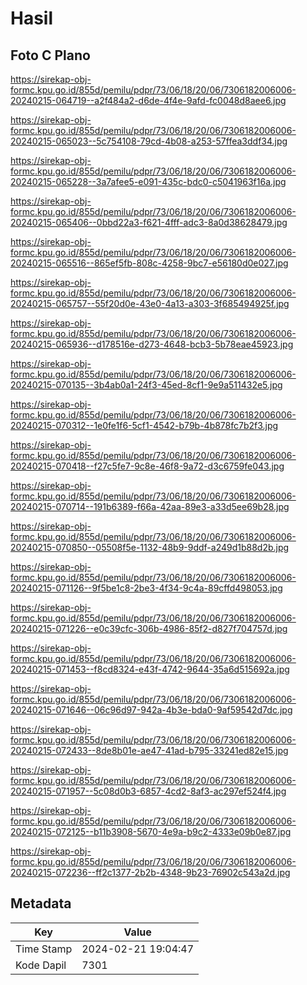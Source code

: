 # Hasil

## Foto C Plano

https://sirekap-obj-formc.kpu.go.id/855d/pemilu/pdpr/73/06/18/20/06/7306182006006-20240215-064719--a2f484a2-d6de-4f4e-9afd-fc0048d8aee6.jpg

https://sirekap-obj-formc.kpu.go.id/855d/pemilu/pdpr/73/06/18/20/06/7306182006006-20240215-065023--5c754108-79cd-4b08-a253-57ffea3ddf34.jpg

https://sirekap-obj-formc.kpu.go.id/855d/pemilu/pdpr/73/06/18/20/06/7306182006006-20240215-065228--3a7afee5-e091-435c-bdc0-c5041963f16a.jpg

https://sirekap-obj-formc.kpu.go.id/855d/pemilu/pdpr/73/06/18/20/06/7306182006006-20240215-065406--0bbd22a3-f621-4fff-adc3-8a0d38628479.jpg

https://sirekap-obj-formc.kpu.go.id/855d/pemilu/pdpr/73/06/18/20/06/7306182006006-20240215-065516--865ef5fb-808c-4258-9bc7-e56180d0e027.jpg

https://sirekap-obj-formc.kpu.go.id/855d/pemilu/pdpr/73/06/18/20/06/7306182006006-20240215-065757--55f20d0e-43e0-4a13-a303-3f685494925f.jpg

https://sirekap-obj-formc.kpu.go.id/855d/pemilu/pdpr/73/06/18/20/06/7306182006006-20240215-065936--d178516e-d273-4648-bcb3-5b78eae45923.jpg

https://sirekap-obj-formc.kpu.go.id/855d/pemilu/pdpr/73/06/18/20/06/7306182006006-20240215-070135--3b4ab0a1-24f3-45ed-8cf1-9e9a511432e5.jpg

https://sirekap-obj-formc.kpu.go.id/855d/pemilu/pdpr/73/06/18/20/06/7306182006006-20240215-070312--1e0fe1f6-5cf1-4542-b79b-4b878fc7b2f3.jpg

https://sirekap-obj-formc.kpu.go.id/855d/pemilu/pdpr/73/06/18/20/06/7306182006006-20240215-070418--f27c5fe7-9c8e-46f8-9a72-d3c6759fe043.jpg

https://sirekap-obj-formc.kpu.go.id/855d/pemilu/pdpr/73/06/18/20/06/7306182006006-20240215-070714--191b6389-f66a-42aa-89e3-a33d5ee69b28.jpg

https://sirekap-obj-formc.kpu.go.id/855d/pemilu/pdpr/73/06/18/20/06/7306182006006-20240215-070850--05508f5e-1132-48b9-9ddf-a249d1b88d2b.jpg

https://sirekap-obj-formc.kpu.go.id/855d/pemilu/pdpr/73/06/18/20/06/7306182006006-20240215-071126--9f5be1c8-2be3-4f34-9c4a-89cffd498053.jpg

https://sirekap-obj-formc.kpu.go.id/855d/pemilu/pdpr/73/06/18/20/06/7306182006006-20240215-071226--e0c39cfc-306b-4986-85f2-d827f704757d.jpg

https://sirekap-obj-formc.kpu.go.id/855d/pemilu/pdpr/73/06/18/20/06/7306182006006-20240215-071453--f8cd8324-e43f-4742-9644-35a6d515692a.jpg

https://sirekap-obj-formc.kpu.go.id/855d/pemilu/pdpr/73/06/18/20/06/7306182006006-20240215-071646--06c96d97-942a-4b3e-bda0-9af59542d7dc.jpg

https://sirekap-obj-formc.kpu.go.id/855d/pemilu/pdpr/73/06/18/20/06/7306182006006-20240215-072433--8de8b01e-ae47-41ad-b795-33241ed82e15.jpg

https://sirekap-obj-formc.kpu.go.id/855d/pemilu/pdpr/73/06/18/20/06/7306182006006-20240215-071957--5c08d0b3-6857-4cd2-8af3-ac297ef524f4.jpg

https://sirekap-obj-formc.kpu.go.id/855d/pemilu/pdpr/73/06/18/20/06/7306182006006-20240215-072125--b11b3908-5670-4e9a-b9c2-4333e09b0e87.jpg

https://sirekap-obj-formc.kpu.go.id/855d/pemilu/pdpr/73/06/18/20/06/7306182006006-20240215-072236--ff2c1377-2b2b-4348-9b23-76902c543a2d.jpg


## Metadata

| Key        | Value               |
| ---------- | ------------------- |
| Time Stamp | 2024-02-21 19:04:47 |
| Kode Dapil | 7301                |



